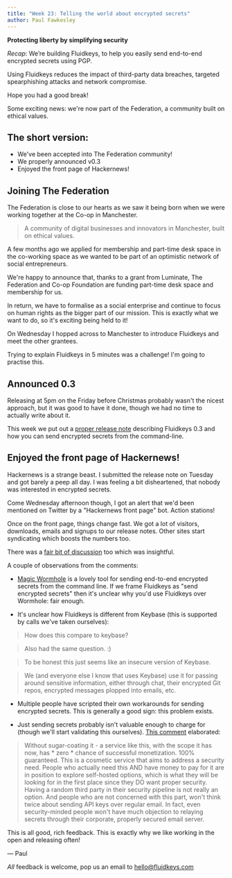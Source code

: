 ```yaml
---
title: "Week 23: Telling the world about encrypted secrets"
author: Paul Fawkesley
---
```

**Protecting liberty by simplifying security**

_Recap_: We’re building Fluidkeys, to help you easily send end-to-end encrypted secrets using PGP.

Using Fluidkeys reduces the impact of third-party data breaches, targeted spearphishing attacks and network compromise.

Hope you had a good break!

Some exciting news: we're now part of the Federation, a community built on ethical values.

## The short version:

* We've been accepted into The Federation community!
* We properly announced v0.3
* Enjoyed the front page of Hackernews!

## Joining The Federation

The Federation is close to our hearts as we saw it being born when we were working together at the Co-op in Manchester.

> A community of digital businesses and innovators in Manchester, built on ethical values.

A few months ago we applied for membership and part-time desk space in the co-working space as we wanted to be part of an optimistic network of social entrepreneurs.

We're happy to announce that, thanks to a grant from Luminate, The Federation and Co-op Foundation are funding part-time desk space and membership for us.

In return, we have to formalise as a social enterprise and continue to focus on human rights as the bigger part of our mission. This is exactly what we want to do, so it's exciting being held to it!

On Wednesday I hopped across to Manchester to introduce Fluidkeys and meet the other grantees.

Trying to explain Fluidkeys in 5 minutes was a challenge! I'm going to practise this.

## Announced 0.3

Releasing at 5pm on the Friday before Christmas probably wasn't the nicest approach, but it was good to have it done, though we had no time to actually write about it.

This week we put out a [proper release note](https://www.fluidkeys.com/blog/release-0-3-send-encrypted-secrets/) describing Fluidkeys 0.3 and how you can send encrypted secrets from the command-line.

## Enjoyed the front page of Hackernews!

Hackernews is a strange beast. I submitted the release note on Tuesday and got barely a peep all day. I was feeling a bit disheartened, that nobody was interested in encrypted secrets.

Come Wednesday afternoon though, I got an alert that we'd been mentioned on Twitter by a "Hackernews front page" bot. Action stations!

Once on the front page, things change fast. We got a lot of visitors, downloads, emails and signups to our release notes. Other sites start syndicating which boosts the numbers too.

There was a [fair bit of discussion](https://news.ycombinator.com/item?id=18863528) too which was insightful.

A couple of observations from the comments:

* [Magic Wormhole](https://magic-wormhole.readthedocs.io) is a lovely tool for sending end-to-end encrypted secrets from the command line. If we frame Fluidkeys as "send encrypted secrets" then it's unclear why you'd use Fluidkeys over Wormhole: fair enough.

* It's unclear how Fluidkeys is different from Keybase (this is supported by calls we've taken ourselves):

>  How does this compare to keybase?

>  Also had the same question. :)

>  To be honest this just seems like an insecure version of Keybase.

> We (and everyone else I know that uses Keybase) use it for passing around sensitive information, either through chat, their encrypted Git repos, encrypted messages plopped into emails, etc.

* Multiple people have scripted their own workarounds for sending encrypted secrets. This is generally a good sign: this problem exists.

* Just sending secrets probably isn't valuable enough to charge for (though we'll start validating this ourselves). [This comment](https://news.ycombinator.com/reply?id=18876709&goto=item%3Fid%3D18863528%2318876709) elaborated:

> Without sugar-coating it - a service like this, with the scope it has now, has * zero * chance of successful monetization. 100% guaranteed.
> This is a cosmetic service that aims to address a security need. People who actually need this AND have money to pay for it are in position to explore self-hosted options, which is what they will be looking for in the first place since they DO want proper security. Having a random third party in their security pipeline is not really an option. And people who are not concerned with this part, won't think twice about sending API keys over regular email. In fact, even security-minded people won't have much objection to relaying secrets through their corporate, properly secured email server.

This is all good, rich feedback. This is exactly why we like working in the open and releasing often!

— Paul

*All* feedback is welcome, pop us an email to
[hello@fluidkeys.com](mailto:hello@fluidkeys.com)
